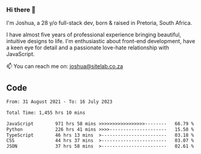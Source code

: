 ### Hi there 👋

I'm Joshua, a 28 y/o full-stack dev, born & raised in Pretoria, South Africa. 

I have almost five years of professional experience bringing beautiful, intuitive designs to life. I'm enthusiastic about front-end development, have a keen eye for detail and a passionate love-hate relationship with JavaScript.

📫 You can reach me on: joshua@sitelab.co.za

## **Code**

<!--START_SECTION:waka-->

```txt
From: 31 August 2021 - To: 16 July 2023

Total Time: 1,455 hrs 10 mins

JavaScript        971 hrs 58 mins >>>>>>>>>>>>>>>>>--------   66.79 %
Python            226 hrs 41 mins >>>>---------------------   15.58 %
TypeScript        46 hrs 13 mins  >------------------------   03.18 %
CSS               44 hrs 37 mins  >------------------------   03.07 %
JSON              37 hrs 58 mins  >------------------------   02.61 %
```

<!--END_SECTION:waka-->

